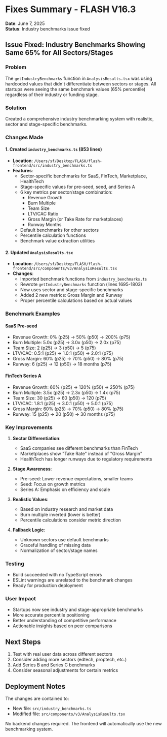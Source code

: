 # Fixes Summary - FLASH V16.3
**Date**: June 7, 2025  
**Status**: Industry benchmarks issue fixed

## Issue Fixed: Industry Benchmarks Showing Same 65% for All Sectors/Stages

### Problem
The `getIndustryBenchmarks` function in `AnalysisResults.tsx` was using hardcoded values that didn't differentiate between sectors or stages. All startups were seeing the same benchmark values (65% percentile) regardless of their industry or funding stage.

### Solution
Created a comprehensive industry benchmarking system with realistic, sector and stage-specific benchmarks.

### Changes Made

#### 1. Created `industry_benchmarks.ts` (853 lines)
- **Location**: `/Users/sf/Desktop/FLASH/flash-frontend/src/industry_benchmarks.ts`
- **Features**:
  - Sector-specific benchmarks for SaaS, FinTech, Marketplace, HealthTech
  - Stage-specific values for pre-seed, seed, and Series A
  - 6 key metrics per sector/stage combination:
    - Revenue Growth
    - Burn Multiple  
    - Team Size
    - LTV/CAC Ratio
    - Gross Margin (or Take Rate for marketplaces)
    - Runway Months
  - Default benchmarks for other sectors
  - Percentile calculation functions
  - Benchmark value extraction utilities

#### 2. Updated `AnalysisResults.tsx`
- **Location**: `/Users/sf/Desktop/FLASH/flash-frontend/src/components/v3/AnalysisResults.tsx`
- **Changes**:
  - Imported benchmark functions from `industry_benchmarks.ts`
  - Rewrote `getIndustryBenchmarks` function (lines 1695-1803)
  - Now uses sector and stage-specific benchmarks
  - Added 2 new metrics: Gross Margin and Runway
  - Proper percentile calculations based on actual values

### Benchmark Examples

#### SaaS Pre-seed
- Revenue Growth: 0% (p25) → 50% (p50) → 200% (p75)
- Burn Multiple: 5.0x (p25) → 3.0x (p50) → 2.0x (p75)
- Team Size: 2 (p25) → 3 (p50) → 5 (p75)
- LTV/CAC: 0.5:1 (p25) → 1.0:1 (p50) → 2.0:1 (p75)
- Gross Margin: 60% (p25) → 70% (p50) → 80% (p75)
- Runway: 6 (p25) → 12 (p50) → 18 months (p75)

#### FinTech Series A  
- Revenue Growth: 60% (p25) → 120% (p50) → 250% (p75)
- Burn Multiple: 3.5x (p25) → 2.3x (p50) → 1.4x (p75)
- Team Size: 30 (p25) → 60 (p50) → 120 (p75)
- LTV/CAC: 1.8:1 (p25) → 3.0:1 (p50) → 5.0:1 (p75)
- Gross Margin: 60% (p25) → 70% (p50) → 80% (p75)
- Runway: 15 (p25) → 20 (p50) → 30 months (p75)

### Key Improvements

1. **Sector Differentiation**: 
   - SaaS companies see different benchmarks than FinTech
   - Marketplaces show "Take Rate" instead of "Gross Margin"
   - HealthTech has longer runways due to regulatory requirements

2. **Stage Awareness**:
   - Pre-seed: Lower revenue expectations, smaller teams
   - Seed: Focus on growth metrics
   - Series A: Emphasis on efficiency and scale

3. **Realistic Values**:
   - Based on industry research and market data
   - Burn multiple inverted (lower is better)
   - Percentile calculations consider metric direction

4. **Fallback Logic**:
   - Unknown sectors use default benchmarks
   - Graceful handling of missing data
   - Normalization of sector/stage names

### Testing
- Build succeeded with no TypeScript errors
- ESLint warnings are unrelated to the benchmark changes
- Ready for production deployment

### User Impact
- Startups now see industry and stage-appropriate benchmarks
- More accurate percentile positioning
- Better understanding of competitive performance
- Actionable insights based on peer comparisons

## Next Steps
1. Test with real user data across different sectors
2. Consider adding more sectors (edtech, proptech, etc.)
3. Add Series B and Series C benchmarks
4. Consider seasonal adjustments for certain metrics

## Deployment Notes
The changes are contained to:
- New file: `src/industry_benchmarks.ts`
- Modified file: `src/components/v3/AnalysisResults.tsx`

No backend changes required. The frontend will automatically use the new benchmarking system.